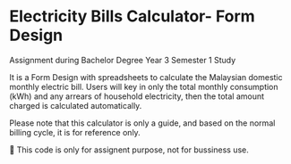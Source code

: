# Electricity Bills Calculator- Form Design
Assignment during Bachelor Degree Year 3 Semester 1 Study

It is a Form Design with spreadsheets to calculate the Malaysian domestic monthly electric bill.
Users will key in only the total monthly consumption (kWh) and any arrears of household electricity, then the total amount charged is calculated automatically.

Please note that this calculator is only a guide, and based on the normal billing cycle, it is for reference only.

📙 This code is only for assignent purpose, not for bussiness use.
